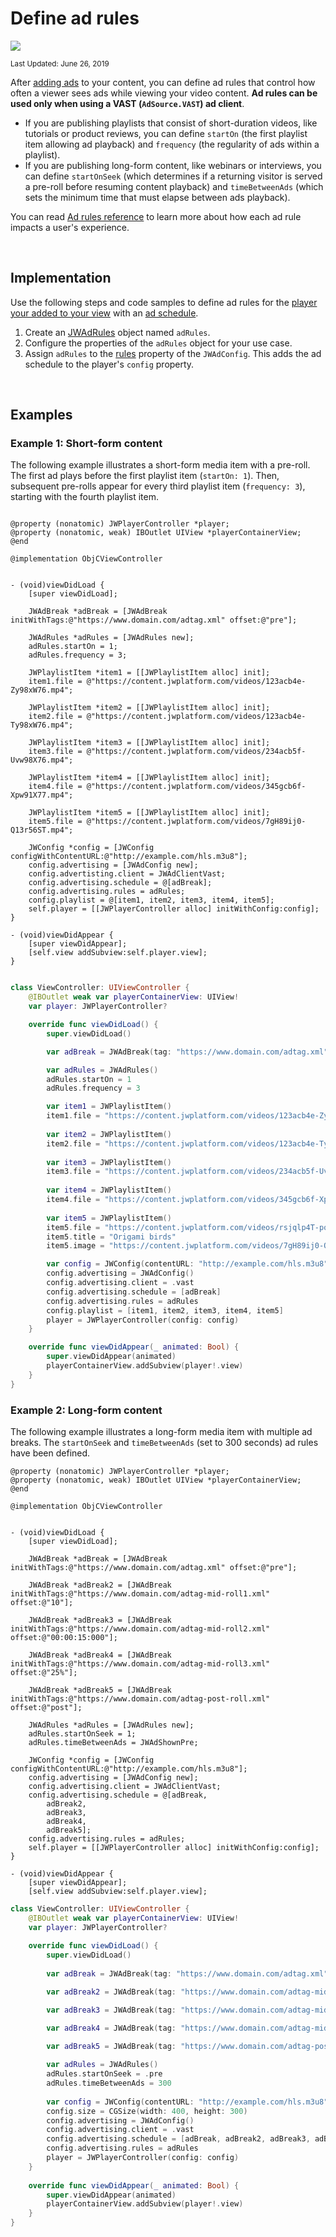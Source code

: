 # Define ad rules

<img src="https://img.shields.io/badge/SDK-iOS%20v3-0AAC29.svg?logo=android">

<sup>Last Updated: June 26, 2019</sup>

After [adding ads](../monetize-your-content) to your content, you can define ad rules that control how often a viewer sees ads while viewing your video content. <strong>Ad rules can be used only when using a VAST (`AdSource.VAST`) ad client</strong>.

* If you are publishing playlists that consist of short-duration videos, like tutorials or product reviews, you can define `startOn` (the first playlist item allowing ad playback) and `frequency` (the regularity of ads within a playlist). 
* If you are publishing long-form content, like webinars or interviews, you can define `startOnSeek` (which determines if a returning visitor is served a pre-roll before resuming content playback) and `timeBetweenAds` (which sets the minimum time that must elapse between ads playback).

You can read <a href="https://support.jwplayer.com/articles/ad-rules-reference" target="_blank">Ad rules reference</a> to learn more about how each ad rule impacts a user's experience.

<br/>

## Implementation

Use the following steps and code samples to define ad rules for the [player your added to your view](../../getting-started/add-a-player-to-your-view) with an [ad schedule](../monetize-your-content).

1. Create an <a href="https://developer.jwplayer.com/sdk/ios/reference/Classes/JWAdRules.html" target="_blank">JWAdRules</a> object named `adRules`.
2. Configure the properties of the `adRules` object for your use case.
3. Assign `adRules` to the <a href="https://developer.jwplayer.com/sdk/ios/reference/Classes/JWAdConfig.html#//api/name/rules" target="_blank">rules</a> property of the `JWAdConfig`. This adds the ad schedule to the player's `config` property.

<br/>

## Examples

### Example 1: Short-form content

The following example illustrates a short-form media item with a pre-roll. The first ad plays before the first playlist item (`startOn: 1`). Then, subsequent pre-rolls appear for every third playlist item (`frequency: 3`), starting with the fourth playlist item.

```Obj-C

@property (nonatomic) JWPlayerController *player;
@property (nonatomic, weak) IBOutlet UIView *playerContainerView;
@end

@implementation ObjCViewController


- (void)viewDidLoad {
    [super viewDidLoad];

    JWAdBreak *adBreak = [JWAdBreak initWithTags:@"https://www.domain.com/adtag.xml" offset:@"pre"];

    JWAdRules *adRules = [JWAdRules new];
    adRules.startOn = 1;
    adRules.frequency = 3;

    JWPlaylistItem *item1 = [[JWPlaylistItem alloc] init];
    item1.file = @"https://content.jwplatform.com/videos/123acb4e-Zy98xW76.mp4";
        
    JWPlaylistItem *item2 = [[JWPlaylistItem alloc] init];
    item2.file = @"https://content.jwplatform.com/videos/123acb4e-Ty98xW76.mp4";
        
    JWPlaylistItem *item3 = [[JWPlaylistItem alloc] init];
    item3.file = @"https://content.jwplatform.com/videos/234acb5f-Uvw98X76.mp4";
        
    JWPlaylistItem *item4 = [[JWPlaylistItem alloc] init];
    item4.file = @"https://content.jwplatform.com/videos/345gcb6f-Xpw91X77.mp4";
        
    JWPlaylistItem *item5 = [[JWPlaylistItem alloc] init];
    item5.file = @"https://content.jwplatform.com/videos/7gH89ij0-Q13r56ST.mp4";

    JWConfig *config = [JWConfig configWithContentURL:@"http://example.com/hls.m3u8"];
    config.advertising = [JWAdConfig new];
    config.advertisting.client = JWAdClientVast;
    config.advertising.schedule = @[adBreak];
    config.advertising.rules = adRules;
    config.playlist = @[item1, item2, item3, item4, item5];
    self.player = [[JWPlayerController alloc] initWithConfig:config];
}

- (void)viewDidAppear {
    [super viewDidAppear];
    [self.view addSubview:self.player.view];
}
```
```Swift

class ViewController: UIViewController {
    @IBOutlet weak var playerContainerView: UIView!
    var player: JWPlayerController?

    override func viewDidLoad() {
        super.viewDidLoad()

        var adBreak = JWAdBreak(tag: "https://www.domain.com/adtag.xml", offset: "pre")

        var adRules = JWAdRules()
        adRules.startOn = 1
        adRules.frequency = 3

        var item1 = JWPlaylistItem()
        item1.file = "https://content.jwplatform.com/videos/123acb4e-Zy98xW76.mp4"
                
        var item2 = JWPlaylistItem()
        item2.file = "https://content.jwplatform.com/videos/123acb4e-Ty98xW76.mp4"
        
        var item3 = JWPlaylistItem()
        item3.file = "https://content.jwplatform.com/videos/234acb5f-Uvw98X76.mp4"
        
        var item4 = JWPlaylistItem()
        item4.file = "https://content.jwplatform.com/videos/345gcb6f-Xpw91X77.mp4"
        
        var item5 = JWPlaylistItem()
        item5.file = "https://content.jwplatform.com/videos/rsjqlp4T-poiy5QyW.mp4"
        item5.title = "Origami birds"
        item5.image = "https://content.jwplatform.com/videos/7gH89ij0-Q13r56ST.mp4"

        var config = JWConfig(contentURL: "http://example.com/hls.m3u8")
        config.advertising = JWAdConfig()
        config.advertising.client = .vast
        config.advertising.schedule = [adBreak]
        config.advertising.rules = adRules
        config.playlist = [item1, item2, item3, item4, item5]
        player = JWPlayerController(config: config)
    }

    override func viewDidAppear(_ animated: Bool) {
        super.viewDidAppear(animated)
        playerContainerView.addSubview(player!.view)
    }
}
```

### Example 2: Long-form content

The following example illustrates a long-form media item with multiple ad breaks. The `startOnSeek` and `timeBetweenAds` (set to 300 seconds) ad rules have been defined.

```Obj-C
@property (nonatomic) JWPlayerController *player;
@property (nonatomic, weak) IBOutlet UIView *playerContainerView;
@end

@implementation ObjCViewController


- (void)viewDidLoad {
    [super viewDidLoad];

    JWAdBreak *adBreak = [JWAdBreak initWithTags:@"https://www.domain.com/adtag.xml" offset:@"pre"];

    JWAdBreak *adBreak2 = [JWAdBreak initWithTags:@"https://www.domain.com/adtag-mid-roll1.xml" offset:@"10"];

    JWAdBreak *adBreak3 = [JWAdBreak initWithTags:@"https://www.domain.com/adtag-mid-roll2.xml" offset:@"00:00:15:000"];

    JWAdBreak *adBreak4 = [JWAdBreak initWithTags:@"https://www.domain.com/adtag-mid-roll3.xml" offset:@"25%"];

    JWAdBreak *adBreak5 = [JWAdBreak initWithTags:@"https://www.domain.com/adtag-post-roll.xml" offset:@"post"];

    JWAdRules *adRules = [JWAdRules new];
    adRules.startOnSeek = 1;
    adRules.timeBetweenAds = JWAdShownPre;

    JWConfig *config = [JWConfig configWithContentURL:@"http://example.com/hls.m3u8"];
    config.advertising = [JWAdConfig new];
    config.advertising.client = JWAdClientVast;
    config.advertising.schedule = @[adBreak,
        adBreak2,
        adBreak3,
        adBreak4,
        adBreak5];
    config.advertising.rules = adRules;
    self.player = [[JWPlayerController alloc] initWithConfig:config];
}

- (void)viewDidAppear {
    [super viewDidAppear];
    [self.view addSubview:self.player.view];
```
```Swift
class ViewController: UIViewController {
    @IBOutlet weak var playerContainerView: UIView!
    var player: JWPlayerController?
    
    override func viewDidLoad() {
        super.viewDidLoad()
        
        var adBreak = JWAdBreak(tag: "https://www.domain.com/adtag.xml", offset: "pre")

        var adBreak2 = JWAdBreak(tag: "https://www.domain.com/adtag-mid-roll1.xml", offset: "10")

        var adBreak3 = JWAdBreak(tag: "https://www.domain.com/adtag-mid-roll2.xml", offset: "00:00:15:000")

        var adBreak4 = JWAdBreak(tag: "https://www.domain.com/adtag-mid-roll3.xml", offset: "25%")

        var adBreak5 = JWAdBreak(tag: "https://www.domain.com/adtag-post-roll.xml", offset: "post")
        
        var adRules = JWAdRules()
        adRules.startOnSeek = .pre
        adRules.timeBetweenAds = 300
        
        var config = JWConfig(contentURL: "http://example.com/hls.m3u8")
        config.size = CGSize(width: 400, height: 300)
        config.advertising = JWAdConfig()
        config.advertising.client = .vast
        config.advertising.schedule = [adBreak, adBreak2, adBreak3, adBreak4, adBreak5]
        config.advertising.rules = adRules
        player = JWPlayerController(config: config)
    }
    
    override func viewDidAppear(_ animated: Bool) {
        super.viewDidAppear(animated)
        playerContainerView.addSubview(player!.view)
    }
}
```